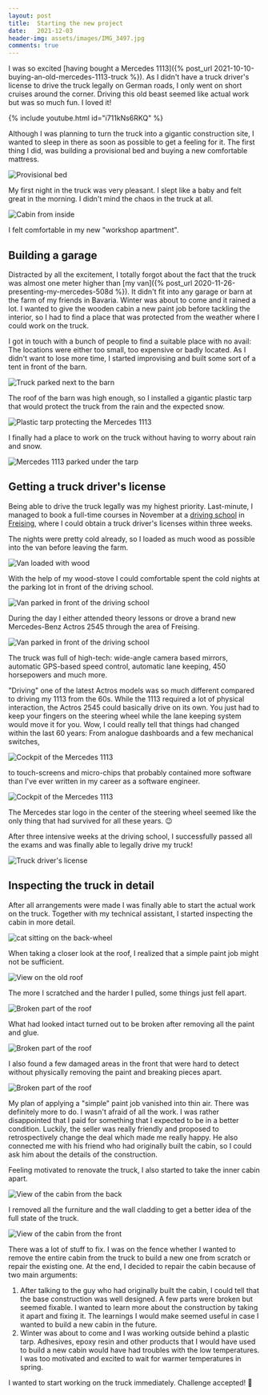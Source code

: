 ```yaml
---
layout: post
title:  Starting the new project
date:   2021-12-03
header-img: assets/images/IMG_3497.jpg
comments: true
---
```


I was so excited [having bought a Mercedes 1113]({% post_url 2021-10-10-buying-an-old-mercedes-1113-truck %}). As I didn't have a truck driver's license to drive the truck legally on German roads, I only went on short cruises around the corner. Driving this old beast seemed like actual work but was so much fun. I loved it!

{% include youtube.html id="i711kNs6RKQ" %}

Although I was planning to turn the truck into a gigantic construction site, I wanted to sleep in there as soon as possible to get a feeling for it. The first thing I did, was building a provisional <span id="bed">bed</span> and buying a new comfortable mattress. 

![Provisional bed](/assets/images/IMG_3226.jpg)

My first night in the truck was very pleasant. I slept like a baby and felt great in the morning. I didn't mind the chaos in the truck at all. 

![Cabin from inside](/assets/images/IMG_3262.jpg)

I felt comfortable in my new "workshop apartment".

## Building a garage

Distracted by all the excitement, I totally forgot about the fact that the truck was almost one meter higher than [my van]({% post_url 2020-11-26-presenting-my-mercedes-508d %}). It didn't fit into any garage or barn at the farm of my friends in Bavaria. Winter was about to come and it rained a lot. I wanted to give the wooden cabin a new paint job before tackling the interior, so I had to find a place that was protected from the weather where I could work on the truck.

I got in touch with a bunch of people to find a suitable place with no avail: The locations were either too small, too expensive or badly located. As I didn't want to lose more time, I started improvising and built some sort of a tent in front of the barn.

![Truck parked next to the barn](/assets/images/IMG_3497.jpg)

The roof of the barn was high enough, so I installed a gigantic plastic tarp that would protect the truck from the rain and the expected snow.

![Plastic tarp protecting the Mercedes 1113](/assets/images/IMG_3041.jpg)

I finally had a place to work on the truck without having to worry about rain and snow.

![Mercedes 1113 parked under the tarp](/assets/images/IMG_3244.jpg)

## Getting a truck driver's license

Being able to drive the truck legally was my highest priority. Last-minute, I managed to book a full-time courses in November at a [driving school](https://www.deula.de/standorte/deula-freising/fahrschule/allgemeines) in [Freising](https://www.google.com/maps/place/Freising), where I could obtain a truck driver's licenses within three weeks. 

The nights were pretty cold already, so I loaded as much wood as possible into the van before leaving the farm.

![Van loaded with wood](/assets/images/IMG_3206.jpg)

With the help of my wood-stove I could comfortable spent the cold nights at the parking lot in front of the driving school.

![Van parked in front of the driving school](/assets/images/IMG_3185.jpg) 

During the day I either attended theory lessons or drove a brand new Mercedes-Benz Actros 2545 through the area of Freising.

![Van parked in front of the driving school](/assets/images/IMG_3176.jpg) 

The truck was full of high-tech: wide-angle camera based mirrors, automatic GPS-based speed control, automatic lane keeping, 450 horsepowers and much more.

"Driving" one of the latest Actros models was so much different compared to driving my 1113 from the 60s. While the 1113 required a lot of physical interaction, the Actros 2545 could basically drive on its own. You just had to keep your fingers on the steering wheel while the lane keeping system would move it for you. Wow, I could really tell that things had changed within the last 60 years: From analogue dashboards and a few mechanical switches, 

![Cockpit of the Mercedes 1113](/assets/images/IMG_3344.jpg)

to touch-screens and micro-chips that probably contained more software than I've ever written in my career as a software engineer. 

![Cockpit of the Mercedes 1113](/assets/images/IMG_3208.jpg)

The Mercedes star logo in the center of the steering wheel seemed like the only thing that had survived for all these years. :wink:

After three intensive weeks at the driving school, I successfully passed all the exams and was finally able to legally drive my truck!

![Truck driver's license](/assets/images/IMG_3294.jpg)

## Inspecting the truck in detail

After all arrangements were made I was finally able to start the actual work on the truck. Together with my technical assistant, I started inspecting the cabin in more detail.

![cat sitting on the back-wheel](/assets/images/IMG_3224_2.jpg)

When taking a closer look at the roof, I realized that a simple paint job might not be sufficient.

![View on the old roof](/assets/images/IMG_3121.jpg)

The more I scratched and the harder I pulled, some things just fell apart.

<span id="broken-side-panel">![Broken part of the roof](/assets/images/IMG_3126.jpg)</span>

What had looked intact turned out to be broken after removing all the paint and glue.

![Broken part of the roof](/assets/images/IMG_3134.jpg)

I also found a few damaged areas in the front that were hard to detect without physically removing the paint and breaking pieces apart.

![Broken part of the roof](/assets/images/IMG_3950.jpg)

My plan of applying a "simple" paint job vanished into thin air. There was definitely more to do. I wasn't afraid of all the work. I was rather disappointed that I paid for something that I expected to be in a better condition. Luckily, the seller was really friendly and proposed to retrospectively change the deal which made me really happy. He also connected me with his friend who had originally built the cabin, so I could ask him about the details of the construction.

Feeling motivated to renovate the truck, I also started to take the inner cabin apart.

![View of the cabin from the back](/assets/images/IMG_3534.jpg)

I removed all the furniture and the wall cladding to get a better idea of the full state of the truck.

![View of the cabin from the front](/assets/images/IMG_3535.jpg)

There was a lot of stuff to fix. I was on the fence whether I wanted to remove the entire cabin from the truck to build a new one from scratch or repair the existing one. At the end, I decided to repair the cabin because of two main arguments:

1. After talking to the guy who had originally built the cabin, I could tell that the base construction was well designed. A few parts were broken but seemed fixable. I wanted to learn more about the construction by taking it apart and fixing it. The learnings I would make seemed useful in case I wanted to build a new cabin in the future.
2. Winter was about to come and I was working outside behind a plastic tarp. Adhesives, epoxy resin and other products that I would have used to build a new cabin would have had troubles with the low temperatures. I was too motivated and excited to wait for warmer temperatures in spring.

I wanted to start working on the truck immediately. Challenge accepted! :muscle: